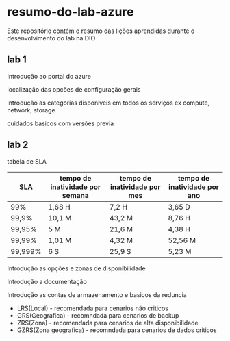 # resumo-do-lab-azure
Este repositório contém o resumo das lições aprendidas durante o desenvolvimento do lab na DIO

## lab 1
Introdução ao portal do azure

localização das opcões de configuração gerais

introdução as categorias disponiveis em todos os serviços ex compute, network, storage

cuidados basicos com versões previa 

## lab 2
tabela de SLA

|SLA|tempo de inatividade por semana|tempo de inatividade por mes|tempo de inatividade por ano|
|-|-|-|-|
|99%|1,68 H|7,2 H|3,65 D|
|99,9%|10,1 M|43,2 M|8,76 H|
|99,95%|5 M|21,6 M|4,38 H|
|99,99%|1,01 M|4,32 M|52,56 M|
|99,999%|6 S|25,9 S|5,23 M|

Introdução as opções e zonas de disponibilidade

Introdução a documentação

Introdução as contas de armazenamento e basicos da reduncia
  - LRS(Local) -  recomendada para cenarios não criticos
  - GRS(Geografica) - recomndada para cenarios de backup
  - ZRS(Zona) - recomendada para cenarios de alta disponibilidade
  - GZRS(Zona geografica) - recomndada para cenarios de dados criticos











